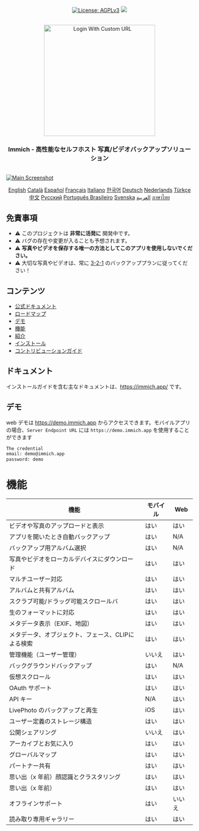 <p align="center">
  <br/>
  <a href="https://opensource.org/license/agpl-v3"><img src="https://img.shields.io/badge/License-AGPL_v3-blue.svg?color=3F51B5&style=for-the-badge&label=License&logoColor=000000&labelColor=ececec" alt="License: AGPLv3"></a>
  <a href="https://discord.immich.app">
    <img src="https://img.shields.io/discord/979116623879368755.svg?label=Discord&logo=Discord&style=for-the-badge&logoColor=000000&labelColor=ececec" atl="Discord"/>
  </a>
  <br/>
  <br/>
</p>

<p align="center">
<img src="../design/immich-logo-stacked-light.svg" width="300" title="Login With Custom URL">
</p>
<h3 align="center">Immich - 高性能なセルフホスト 写真/ビデオバックアップソリューション</h3>
<br/>
<a href="https://immich.app">
<img src="../design/immich-screenshots.png" title="Main Screenshot">
</a>
<br/>
<p align="center">
  <a href="../README.md">English</a>
  <a href="README_ca_ES.md">Català</a>
  <a href="README_es_ES.md">Español</a>
  <a href="README_fr_FR.md">Français</a>
  <a href="README_it_IT.md">Italiano</a>
  <a href="README_ko_KR.md">한국어</a>
  <a href="README_de_DE.md">Deutsch</a>
  <a href="README_nl_NL.md">Nederlands</a>
  <a href="README_tr_TR.md">Türkçe</a>
  <a href="README_zh_CN.md">中文</a>
  <a href="README_ru_RU.md">Русский</a>
  <a href="README_pt_BR.md">Português Brasileiro</a>
  <a href="README_sv_SE.md">Svenska</a>
  <a href="README_ar_JO.md">العربية</a>
  <a href="README_th_TH.md">ภาษาไทย</a>
</p>

## 免責事項

- ⚠️ このプロジェクトは **非常に活発に** 開発中です。
- ⚠️ バグの存在や変更が入ることも予想されます。
- ⚠️ **写真やビデオを保存する唯一の方法としてこのアプリを使用しないでください。**
- ⚠️ 大切な写真やビデオは、常に [3-2-1](https://www.backblaze.com/blog/the-3-2-1-backup-strategy/) のバックアッププランに従ってください！

## コンテンツ

- [公式ドキュメント](https://docs.immich.app)
- [ロードマップ](https://github.com/orgs/immich-app/projects/1)
- [デモ](#デモ)
- [機能](#機能)
- [紹介](https://immich.app/docs/overview/introduction)
- [インストール](https://immich.app/docs/install/requirements)
- [コントリビューションガイド](https://immich.app/docs/overview/support-the-project)

## ドキュメント

インストールガイドを含む主なドキュメントは、https://immich.app/ です。

## デモ

web デモは https://demo.immich.app からアクセスできます。モバイルアプリの場合、`Server Endpoint URL` には `https://demo.immich.app` を使用することができます

```bash title="Demo Credential"
The credential
email: demo@immich.app
password: demo
```

# 機能

| 機能                                        | モバイル | Web |
| ------------------------------------------- | ------ | --- |
| ビデオや写真のアップロードと表示                 | はい    | はい |
| アプリを開いたとき自動バックアップ               | はい    | N/A |
| バックアップ用アルバム選択                      | はい    | N/A |
| 写真やビデオをローカルデバイスにダウンロード       | はい    | はい |
| マルチユーザー対応                             | はい    | はい |
| アルバムと共有アルバム                         | はい    | はい |
| スクラブ可能/ドラッグ可能スクロールバ            | はい    | はい |
| 生のフォーマットに対応                         | はい    | はい |
| メタデータ表示（EXIF、地図）                   | はい    | はい |
| メタデータ、オブジェクト、フェース、CLIPによる検索 | はい    | はい |
| 管理機能（ユーザー管理）                       | いいえ     | はい |
| バックグラウンドバックアップ                    | はい    | N/A |
| 仮想スクロール                                | はい    | はい |
| OAuth サポート                               | はい    | はい |
| API キー                                    | N/A    | はい |
| LivePhoto のバックアップと再生                | iOS    | はい |
| ユーザー定義のストレージ構造                   | はい    | はい |
| 公開シェアリング                             | いいえ     | はい |
| アーカイブとお気に入り                        | はい    | はい |
| グローバルマップ                             | はい    | はい |
| パートナー共有                               | はい    | はい |
| 思い出（x 年前）顔認識とクラスタリング           | はい    | はい |
| 思い出（x 年前）                             | はい    | はい |
| オフラインサポート                            | はい    | いいえ  |
| 読み取り専用ギャラリー                        | はい    | はい |
